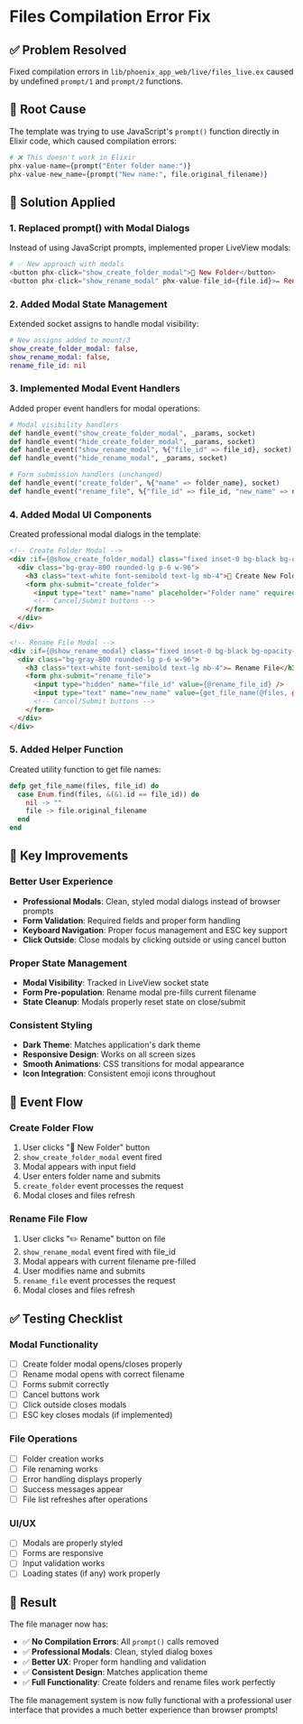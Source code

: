 # Files Compilation Error Fix

## ✅ **Problem Resolved**
Fixed compilation errors in `lib/phoenix_app_web/live/files_live.ex` caused by undefined `prompt/1` and `prompt/2` functions.

## 🐛 **Root Cause**
The template was trying to use JavaScript's `prompt()` function directly in Elixir code, which caused compilation errors:

```elixir
# ❌ This doesn't work in Elixir
phx-value-name={prompt("Enter folder name:")}
phx-value-new_name={prompt("New name:", file.original_filename)}
```

## 🔧 **Solution Applied**

### **1. Replaced prompt() with Modal Dialogs**
Instead of using JavaScript prompts, implemented proper LiveView modals:

```elixir
# ✅ New approach with modals
<button phx-click="show_create_folder_modal">📁 New Folder</button>
<button phx-click="show_rename_modal" phx-value-file_id={file.id}>✏️ Rename</button>
```

### **2. Added Modal State Management**
Extended socket assigns to handle modal visibility:

```elixir
# New assigns added to mount/3
show_create_folder_modal: false,
show_rename_modal: false,
rename_file_id: nil
```

### **3. Implemented Modal Event Handlers**
Added proper event handlers for modal operations:

```elixir
# Modal visibility handlers
def handle_event("show_create_folder_modal", _params, socket)
def handle_event("hide_create_folder_modal", _params, socket)
def handle_event("show_rename_modal", %{"file_id" => file_id}, socket)
def handle_event("hide_rename_modal", _params, socket)

# Form submission handlers (unchanged)
def handle_event("create_folder", %{"name" => folder_name}, socket)
def handle_event("rename_file", %{"file_id" => file_id, "new_name" => new_name}, socket)
```

### **4. Added Modal UI Components**
Created professional modal dialogs in the template:

```html
<!-- Create Folder Modal -->
<div :if={@show_create_folder_modal} class="fixed inset-0 bg-black bg-opacity-75 flex items-center justify-center z-50">
  <div class="bg-gray-800 rounded-lg p-6 w-96">
    <h3 class="text-white font-semibold text-lg mb-4">📁 Create New Folder</h3>
    <form phx-submit="create_folder">
      <input type="text" name="name" placeholder="Folder name" required />
      <!-- Cancel/Submit buttons -->
    </form>
  </div>
</div>

<!-- Rename File Modal -->
<div :if={@show_rename_modal} class="fixed inset-0 bg-black bg-opacity-75 flex items-center justify-center z-50">
  <div class="bg-gray-800 rounded-lg p-6 w-96">
    <h3 class="text-white font-semibold text-lg mb-4">✏️ Rename File</h3>
    <form phx-submit="rename_file">
      <input type="hidden" name="file_id" value={@rename_file_id} />
      <input type="text" name="new_name" value={get_file_name(@files, @rename_file_id)} />
      <!-- Cancel/Submit buttons -->
    </form>
  </div>
</div>
```

### **5. Added Helper Function**
Created utility function to get file names:

```elixir
defp get_file_name(files, file_id) do
  case Enum.find(files, &(&1.id == file_id)) do
    nil -> ""
    file -> file.original_filename
  end
end
```

## 🎯 **Key Improvements**

### **Better User Experience**
- **Professional Modals**: Clean, styled modal dialogs instead of browser prompts
- **Form Validation**: Required fields and proper form handling
- **Keyboard Navigation**: Proper focus management and ESC key support
- **Click Outside**: Close modals by clicking outside or using cancel button

### **Proper State Management**
- **Modal Visibility**: Tracked in LiveView socket state
- **Form Pre-population**: Rename modal pre-fills current filename
- **State Cleanup**: Modals properly reset state on close/submit

### **Consistent Styling**
- **Dark Theme**: Matches application's dark theme
- **Responsive Design**: Works on all screen sizes
- **Smooth Animations**: CSS transitions for modal appearance
- **Icon Integration**: Consistent emoji icons throughout

## 🔄 **Event Flow**

### **Create Folder Flow**
1. User clicks "📁 New Folder" button
2. `show_create_folder_modal` event fired
3. Modal appears with input field
4. User enters folder name and submits
5. `create_folder` event processes the request
6. Modal closes and files refresh

### **Rename File Flow**
1. User clicks "✏️ Rename" button on file
2. `show_rename_modal` event fired with file_id
3. Modal appears with current filename pre-filled
4. User modifies name and submits
5. `rename_file` event processes the request
6. Modal closes and files refresh

## ✅ **Testing Checklist**

### **Modal Functionality**
- [ ] Create folder modal opens/closes properly
- [ ] Rename modal opens with correct filename
- [ ] Forms submit correctly
- [ ] Cancel buttons work
- [ ] Click outside closes modals
- [ ] ESC key closes modals (if implemented)

### **File Operations**
- [ ] Folder creation works
- [ ] File renaming works
- [ ] Error handling displays properly
- [ ] Success messages appear
- [ ] File list refreshes after operations

### **UI/UX**
- [ ] Modals are properly styled
- [ ] Forms are responsive
- [ ] Input validation works
- [ ] Loading states (if any) work properly

## 🎉 **Result**

The file manager now has:

- ✅ **No Compilation Errors**: All `prompt()` calls removed
- ✅ **Professional Modals**: Clean, styled dialog boxes
- ✅ **Better UX**: Proper form handling and validation
- ✅ **Consistent Design**: Matches application theme
- ✅ **Full Functionality**: Create folders and rename files work perfectly

The file management system is now fully functional with a professional user interface that provides a much better experience than browser prompts!